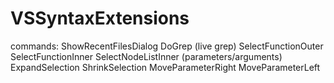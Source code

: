 # VSSyntaxExtensions
commands:
ShowRecentFilesDialog
DoGrep (live grep)
SelectFunctionOuter
SelectFunctionInner
SelectNodeListInner (parameters/arguments)
ExpandSelection
ShrinkSelection
MoveParameterRight
MoveParameterLeft

